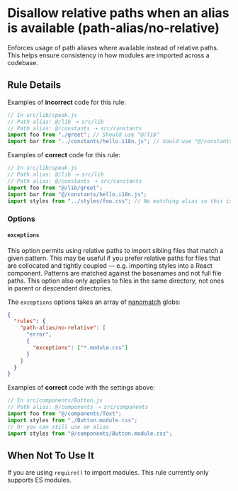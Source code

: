 # Disallow relative paths when an alias is available (path-alias/no-relative)

Enforces usage of path aliases where available instead of relative paths. This helps ensure consistency in how modules are imported across a codebase.

## Rule Details

Examples of **incorrect** code for this rule:

```js
// In src/lib/speak.js
// Path alias: @/lib ➝ src/lib
// Path alias: @/constants ➝ src/constants
import foo from "./greet"; // Should use "@/lib"
import bar from "../constants/hello.i18n.js"; // Sould use "@/constants"
```

Examples of **correct** code for this rule:

```js
// In src/lib/speak.js
// Path alias: @/lib ➝ src/lib
// Path alias: @/constants ➝ src/constants
import foo from "@/lib/greet";
import bar from "@/constants/hello.i18n.js";
import styles from "../styles/foo.css"; // No matching alias so this is okay
```

### Options

#### `exceptions`

This option permits using relative paths to import sibling files that match a given pattern. This may be useful if you prefer relative paths for files that are collocated and tightly coupled — e.g. importing styles into a React component. Patterns are matched against the basenames and not full file paths. This option also only applies to files in the same directory, not ones in parent or descendent directories.

The `exceptions` options takes an array of [nanomatch](https://github.com/micromatch/nanomatch) globs:

```json
{
  "rules": {
    "path-alias/no-relative": [
      "error",
      {
        "exceptions": ["*.module.css"]
      }
    ]
  }
}
```

Examples of **correct** code with the settings above:

```js
// In src/components/Button.js
// Path alias: @/components ➝ src/components
import foo from "@/components/Text";
import styles from "./Button.module.css";
// Or you can still use an alias
import styles from "@/components/Button.module.css";
```

## When Not To Use It

If you are using `require()` to import modules. This rule currently only supports ES modules.
